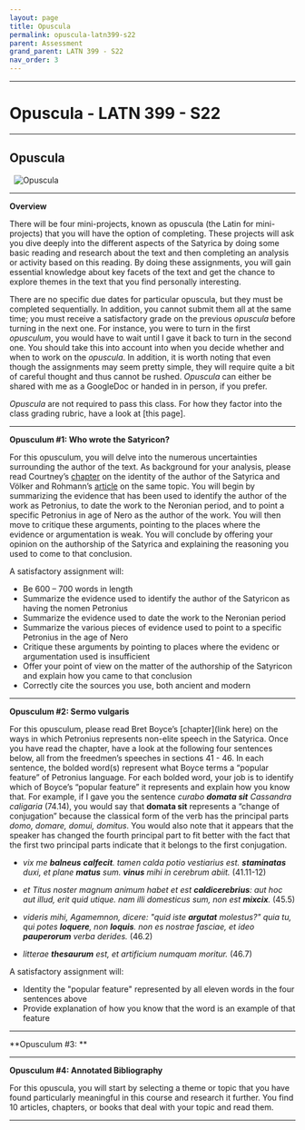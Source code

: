 ```yaml
---
layout: page
title: Opuscula
permalink: opuscula-latn399-s22
parent: Assessment
grand_parent: LATN 399 - S22
nav_order: 3
---
```

***

# Opuscula - LATN 399 - S22

***

## Opuscula
&nbsp;
![Opuscula](https://i2.wp.com/www.raptisrarebooks.com/images/74903/opuscula-mathematica-philosophica-et-philologica-isaac-newton-first-edition.jpg?fit=600%2C480&ssl=1)

***

**Overview**

There will be four mini-projects, known as opuscula (the Latin for mini-projects) that you will have the option of completing. These projects will ask you dive deeply into the different aspects of the Satyrica by doing some basic reading and research about the text and then completing an analysis or activity based on this reading. By doing these assignments, you will gain essential knowledge about key facets of the text and get the chance to explore themes in the text that you find personally interesting.

There are no specific due dates for particular opuscula, but they must be completed sequentially. In addition, you cannot submit them all at the same time; you must receive a satisfactory grade on the previous *opuscula* before turning in the next one. For instance, you were to turn in the first *opusculum*, you would have to wait until I gave it back to turn in the second one. You should take this into account into when you decide whether and when to work on the *opuscula*. In addition, it is worth noting that even though the assignments may seem pretty simple, they will require quite a bit of careful thought and thus cannot be rushed. *Opuscula* can either be shared with me as a GoogleDoc or handed in in person, if you prefer.

*Opuscula* are not required to pass this class. For how they factor into the class grading rubric, have a look at [this page].

***

**Opusculum #1: Who wrote the Satyricon?**

For this opusculum, you will delve into the numerous uncertainties surrounding the author of the text. As background for your analysis, please read Courtney’s [chapter](https://drive.google.com/file/d/1Bp7SvMniTVXdRfD93bURKrHG-CsoUz1C/view?usp=sharing) on the identity of the author of the Satyrica and Völker and Rohmann’s [article](https://drive.google.com/file/d/1LiXqJmWN6COOHyRjdWk2WDBkiYAyXGxm/view?usp=sharing) on the same topic. You will begin by summarizing the evidence that has been used to identify the author of the work as Petronius, to date the work to the Neronian period, and to point a specific Petronius in age of Nero as the author of the work. You will then move to critique these arguments, pointing to the places where the evidence or argumentation is weak. You will conclude by offering your opinion on the authorship of the Satyrica and explaining the reasoning you used to come to that conclusion.

A satisfactory assignment will:
-	Be 600 – 700 words in length
-	Summarize the evidence used to identify the author of the Satyricon as having the nomen Petronius
-	Summarize the evidence used to date the work to the Neronian period
-	Summarize the various pieces of evidence used to point to a specific Petronius in the age of Nero
-	Critique these arguments by pointing to places where the evidenc or argumentation used is insufficient
-	Offer your point of view on the matter of the authorship of the Satyricon and explain how you came to that conclusion 
-	Correctly cite the sources you use, both ancient and modern

***

**Opusculum #2: Sermo vulgaris**

For this opusculum, please read Bret Boyce’s [chapter](link here) on the ways in which Petronius represents non-elite speech in the Satyrica. Once you have read the chapter, have a look at the following four sentences below, all from the freedmen’s speeches in sections 41 - 46. In each sentence, the bolded word(s) represent what Boyce terms a “popular feature” of Petronius language. For each bolded word, your job is to identify which of Boyce’s “popular feature” it represents and explain how you know that. For example, if I gave you the sentence *curabo **domata sit** Cassandra caligaria* (74.14), you would say that **domata sit** represents a “change of conjugation” because the classical form of the verb has the principal parts *domo, domare, domui, domitus*. You would also note that it appears that the speaker has changed the fourth principal part to fit better with the fact that the first two principal parts indicate that it belongs to the first conjugation.

- *vix me **balneus** **calfecit**. tamen calda potio vestiarius est. **staminatas** duxi, et plane **matus** sum. **vinus** mihi in cerebrum abiit.* (41.11-12)

- *et Titus noster magnum animum habet et est **caldicerebrius**: aut hoc aut illud, erit quid utique. nam illi domesticus sum, non est **mixcix**.* (45.5)

- *videris mihi, Agamemnon, dicere: "quid iste **argutat** molestus?" quia tu, qui potes **loquere**, non **loquis**. non es nostrae fasciae, et ideo **pauperorum**	verba derides.* (46.2)

- *litterae **thesaurum** est, et artificium numquam moritur.* (46.7)

A satisfactory assignment will:
-	Identity the "popular feature" represented by all eleven words in the four sentences above
- Provide explanation of how you know that the word is an example of that feature

***

**Opusculum #3: **

***

**Opusculum #4: Annotated Bibliography**

For this opuscula, you will start by selecting a theme or topic that you have found particularly meaningful in this course and research it further. You find 10 articles, chapters, or books that deal with your topic and read them. 

***
